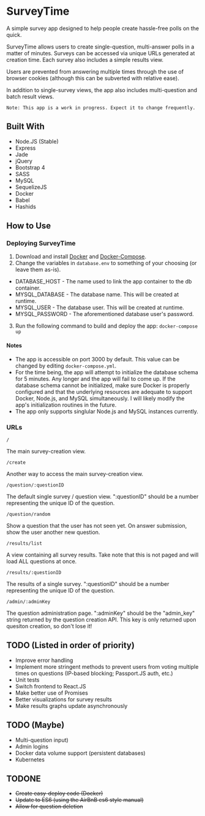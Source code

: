 # SurveyTimeA simple survey app designed to help people create hassle-free polls on the quick.SurveyTime allows users to create single-question, multi-answer polls in a matter of minutes. Surveys can be accessed viaunique URLs generated at creation time. Each survey also includes a simple results view.Users are prevented from answering multiple times through the use of browser cookies (although this can be subvertedwith relative ease).In addition to single-survey views, the app also includes multi-question and batch result views.```Note: This app is a work in progress. Expect it to change frequently.```## Built With* Node.JS (Stable)* Express* Jade* jQuery* Bootstrap 4* SASS* MySQL* SequelizeJS* Docker* Babel* Hashids## How to Use### Deploying SurveyTime1. Download and install [Docker](https://www.docker.com/) and [Docker-Compose](https://docs.docker.com/compose/).2. Change the variables in `database.env` to something of your choosing (or leave them as-is).  * DATABASE_HOST - The name used to link the app container to the db container.  * MYSQL_DATABASE - The database name. This will be created at runtime.  * MYSQL_USER - The database user. This will be created at runtime.  * MYSQL_PASSWORD - The aforementioned database user's password.3. Run the following command to build and deploy the app:  `docker-compose up`#### Notes* The app is accessible on port 3000 by default. This value can be changed by editing `docker-compose.yml`.* For the time being, the app will attempt to initialize the database schema for 5 minutes. Any longer and the app will fail to come up. If the database schema cannot be initialized, make sure Docker is properly configured and that the underlying resources are adequate to support Docker, Node.js, and MySQL simultaneously. I will likely modify the app's initialization routines in the future.* The app only supports singlular Node.js and MySQL instances currently. ### URLs```/```The main survey-creation view.```/create```Another way to access the main survey-creation view.```/question/:questionID```The default single survey / question view. ":questionID" should be a number representing the unique ID of the question.```/question/random```Show a question that the user has not seen yet. On answer submission, show the user another new question.```/results/list```A view containing all survey results. Take note that this is not paged and will load ALL questions at once.```/results/:questionID```The results of a single survey. ":questionID" should be a number representing the unique ID of the question.```/admin/:adminKey```The question administration page. ":adminKey" should be the "admin_key" string returned by the question creation API. This key is only returned upon quesiton creation, so don't lose it!## TODO (Listed in order of priority)* Improve error handling* Implement more stringent methods to prevent users from voting multiple times on questions (IP-based blocking; Passport.JS auth, etc.)* Unit tests* Switch frontend to React.JS* Make better use of Promises* Better visualizations for survey results* Make results graphs update asynchronously## TODO (Maybe)* Multi-question input)* Admin logins* Docker data volume support (persistent databases)* Kubernetes## TODONE* ~~Create easy-deploy code (Docker)~~* ~~Update to ES6 (using the AirBnB es6 style manual)~~* ~~Allow for question deletion~~